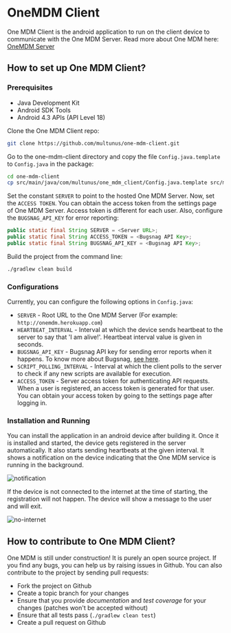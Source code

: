 OneMDM Client
==============

One MDM Client is the android application to run on the client device to communicate with the One MDM Server. Read more about One MDM here: [OneMDM Server](https://github.com/yedhukrishnan/onemdm-server/)

## How to set up One MDM Client?

### Prerequisites

* Java Development Kit
* Android SDK Tools
* Android 4.3 APIs (API Level 18)

Clone the One MDM Client repo:

``` bash
git clone https://github.com/multunus/one-mdm-client.git
```

Go to the one-mdm-client directory and copy the file `Config.java.template` to `Config.java` in the package:

``` bash
cd one-mdm-client
cp src/main/java/com/multunus/one_mdm_client/Config.java.template src/main/java/com/multunus/one_mdm_client/Config.java
```

Set the constant `SERVER` to point to the hosted One MDM Server. Now, set the `ACCESS TOKEN`. You can obtain the access token from the settings page of One MDM Server. Access token is different for each user. Also, configure the `BUGSNAG_API_KEY` for error reporting:

``` java
public static final String SERVER = <Server URL>;
public static final String ACCESS_TOKEN = <Bugsnag API Key>;
public static final String BUGSNAG_API_KEY = <Bugsnag API Key>;
```

Build the project from the command line:

``` bash
./gradlew clean build
```

### Configurations

Currently, you can configure the following options in `Config.java`:

* `SERVER` - Root URL to the One MDM Server (For example: `http://onemdm.herokuapp.com`)
* `HEARTBEAT_INTERVAL` - Interval at which the device sends heartbeat to the server to say that 'I am alive!'. Heartbeat interval value is given in seconds.
* `BUGSNAG_API_KEY` - Bugsnag API key for sending error reports when it happens. To know more about Bugsnag, [see here](https://bugsnag.com/).
* `SCRIPT_POLLING_INTERVAL` - Interval at which the client polls to the server to check if any new scripts are available for execution.
* `ACCESS_TOKEN` - Server access token for authenticating API requests. When a user is registered, an access token is generated for that user. You can obtain your access token by going to the settings page after logging in.

### Installation and Running

You can install the application in an android device after building it. Once it is installed and started, the device gets registered in the server automatically. It also starts sending heartbeats at the given interval. It shows a notification on the device indicating that the One MDM service is running in the background. 

![notification](https://raw.githubusercontent.com/multunus/one-mdm-client/master/screenshots/onemdmclient_notification.png)

If the device is not connected to the internet at the time of starting, the registration will not happen. The device will show a message to the user and will exit.

![no-internet](https://raw.githubusercontent.com/multunus/one-mdm-client/master/screenshots/onemdmclient_no_internet.png)

## How to contribute to One MDM Client?

One MDM is still under construction! It is purely an open source project. If you find any bugs, you can help us by raising issues in Github. You can also contribute to the project by sending pull requests:

* Fork the project on Github
* Create a topic branch for your changes
* Ensure that you provide *documentation* and *test coverage* for your changes (patches won't be accepted without)
* Ensure that all tests pass (`./gradlew clean test`)
* Create a pull request on Github 
